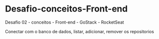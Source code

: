 # Desafio-conceitos-Front-end
Desafio 02 - conceitos - Front-end - GoStack - RocketSeat

Conectar com o banco de dados, listar, adicionar, remover os repositorios
